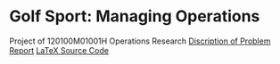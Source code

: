 # Golf Sport: Managing Operations
Project of 120100M01001H Operations Research
[Discription of Problem](https://github.com/Cavaradossi/Golf_Sport/blob/master/Project-2019Fall.pdf)
[Report](https://github.com/Cavaradossi/Golf_Sport/blob/master/Report.pdf)
[LaTeX Source Code](https://github.com/Cavaradossi/Golf_Sport/blob/master/main.tex)
